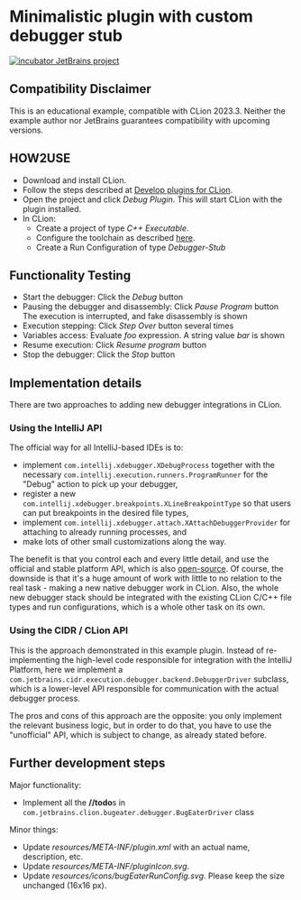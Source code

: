 Minimalistic plugin with custom debugger stub
===

[![incubator JetBrains project](http://jb.gg/badges/incubator.svg)](https://github.com/JetBrains#jetbrains-on-github)


Compatibility Disclaimer
---
This is an educational example, compatible with CLion 2023.3. Neither the example author nor JetBrains guarantees
compatibility with upcoming versions.

HOW2USE
---
 - Download and install CLion.
 - Follow the steps described at [Develop plugins for CLion](https://www.jetbrains.com/help/clion/develop-plugins-for-clion.html).
 - Open the project and click *Debug Plugin*. This will start CLion with the plugin installed.
 - In CLion:
   - Create a project of type *C++ Executable*.
   - Configure the toolchain as described [here](https://www.jetbrains.com/help/clion/quick-tutorial-on-configuring-clion-on-windows.html).
   - Create a Run Configuration of type *Debugger-Stub*
 
Functionality Testing
---
 - Start the debugger: Click the *Debug* button
 - Pausing the debugger and disassembly: Click *Pause Program* button
The execution is interrupted, and fake disassembly is shown
 - Execution stepping: Click *Step Over* button several times
 - Variables access: Evaluate *foo* expression. A string value *bar* is shown 
 - Resume execution: Click *Resume program* button
 - Stop the debugger: Click the *Stop* button

Implementation details
---
There are two approaches to adding new debugger integrations in CLion.

### Using the IntelliJ API
The official way for all IntelliJ-based IDEs is to:
- implement `com.intellij.xdebugger.XDebugProcess` together with the necessary `com.intellij.execution.runners.ProgramRunner`
for the "Debug" action to pick up your debugger,
- register a new `com.intellij.xdebugger.breakpoints.XLineBreakpointType`
so that users can put breakpoints in the desired file types,
- implement `com.intellij.xdebugger.attach.XAttachDebuggerProvider` for attaching to already running processes, and
- make lots of other small customizations along the way.

The benefit is that you control each and every little detail, and use the official and stable platform API, which is also
[open-source](https://github.com/JetBrains/intellij-community/tree/201/platform/xdebugger-api/src/com/intellij/xdebugger).
Of course, the downside is that it's a huge amount of work with little to no relation to the real task - making a new native
debugger work in CLion.
Also, the whole new debugger stack should be integrated with the existing CLion C/C++ file types and run configurations,
which is a whole other task on its own.

### Using the CIDR / CLion API
This is the approach demonstrated in this example plugin. Instead of re-implementing the high-level code responsible 
for integration with the IntelliJ Platform, here we implement a `com.jetbrains.cidr.execution.debugger.backend.DebuggerDriver`
subclass, which is a lower-level API responsible for communication with the actual debugger process.

The pros and cons of this approach are the opposite: you only implement the relevant business logic, but in order to do 
that, you have to use the "unofficial" API, which is subject to change, as already stated before.


Further development steps
---
Major functionality:
  * Implement all the **//todo**s in `com.jetbrains.clion.bugeater.debugger.BugEaterDriver` class

Minor things:
  * Update *resources/META-INF/plugin.xml* with an actual name, description, etc.
  * Update *resources/META-INF/pluginIcon.svg*.
  * Update *resources/icons/bugEaterRunConfig.svg*. Please keep the size unchanged (16x16 px).
